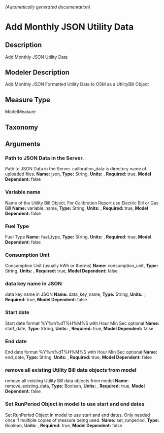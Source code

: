 ###### (Automatically generated documentation)

# Add Monthly JSON Utility Data

## Description

Add Monthly JSON Utility Data

## Modeler Description

Add Monthly JSON Formatted Utility Data to OSM as a UtilityBill Object

## Measure Type

ModelMeasure

## Taxonomy

## Arguments

### Path to JSON Data in the Server.

Path to JSON Data in the Server. calibration_data is directory name of uploaded files.
**Name:** json,
**Type:** String,
**Units:** ,
**Required:** true,
**Model Dependent:** false

### Variable name

Name of the Utility Bill Object. For Calibration Report use Electric Bill or Gas Bill
**Name:** variable_name,
**Type:** String,
**Units:** ,
**Required:** true,
**Model Dependent:** false

### Fuel Type

Fuel Type
**Name:** fuel_type,
**Type:** String,
**Units:** ,
**Required:** true,
**Model Dependent:** false

### Consumption Unit

Consumption Unit (usually kWh or therms)
**Name:** consumption_unit,
**Type:** String,
**Units:** ,
**Required:** true,
**Model Dependent:** false

### data key name in JSON

data key name in JSON
**Name:** data_key_name,
**Type:** String,
**Units:** ,
**Required:** true,
**Model Dependent:** false

### Start date

Start date format %Y%m%dT%H%M%S with Hour Min Sec optional
**Name:** start_date,
**Type:** String,
**Units:** ,
**Required:** true,
**Model Dependent:** false

### End date

End date format %Y%m%dT%H%M%S with Hour Min Sec optional
**Name:** end_date,
**Type:** String,
**Units:** ,
**Required:** true,
**Model Dependent:** false

### remove all existing Utility Bill data objects from model

remove all existing Utility Bill data objects from model
**Name:** remove_existing_data,
**Type:** Boolean,
**Units:** ,
**Required:** true,
**Model Dependent:** false

### Set RunPeriod Object in model to use start and end dates

Set RunPeriod Object in model to use start and end dates. Only needed once if multiple copies of measure being used.
**Name:** set_runperiod,
**Type:** Boolean,
**Units:** ,
**Required:** true,
**Model Dependent:** false

